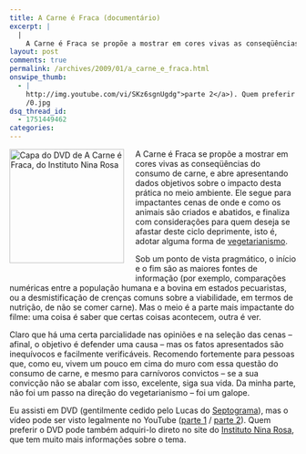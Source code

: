 ```yaml
---
title: A Carne é Fraca (documentário)
excerpt: |
  |
    A Carne é Fraca se propõe a mostrar em cores vivas as conseqüências do consumo de carne, e abre apresentando dados objetivos sobre o impacto desta prática no meio ambiente. Ele segue para impactantes cenas de onde e como os...
layout: post
comments: true
permalink: /archives/2009/01/a_carne_e_fraca.html
onswipe_thumb:
  - |
    http://img.youtube.com/vi/SKz6sgnUgdg">parte 2</a>). Quem preferir o DVD pode também adquiri-lo direto no site do <a href="http://www.institutoninarosa.org.br/">Instituto Nina Rosa</a>, que tem muito mais informações sobre o tema.</p>
    /0.jpg
dsq_thread_id:
  - 1751449462
categories:
---
```

<form mt:asset-id="95" class="mt-enclosure mt-enclosure-image">
  <img title="Capa do DVD de A Carne é Fraca, do Instituto Nina Rosa" src="//chester.me/archives/img/mt/2009/01/01/acarneefraca.jpg" width="201" height="200" class="mt-image-left" style="float: left; margin: 0 20px 20px 0;" /></form<a href="http://pt.wikipedia.org/wiki/A_Carne_%C3%A9_Fraca">A Carne é Fraca</a> se propõe a mostrar em cores vivas as conseqüências do consumo de carne, e abre apresentando dados objetivos sobre o impacto desta prática no meio ambiente. Ele segue para impactantes cenas de onde e como os animais são criados e abatidos, e finaliza com considerações para quem deseja se afastar deste ciclo deprimente, isto é, adotar alguma forma de <a href="http://pt.wikipedia.org/wiki/Vegetarianismo">vegetarianismo</a>.</p> <p>
    Sob um ponto de vista pragmático, o início e o fim são as maiores fontes de informação (por exemplo, comparações numéricas entre a população humana e a bovina em estados pecuaristas, ou a desmistificação de crenças comuns sobre a viabilidade, em termos de nutrição, de não se comer carne). Mas o meio é a parte mais impactante do filme: uma coisa é saber que certas coisas acontecem, outra é ver.
  </p>

  <p>
    Claro que há uma certa parcialidade nas opiniões e na seleção das cenas &#8211; afinal, o objetivo é defender uma causa &#8211; mas os fatos apresentados são inequívocos e facilmente verificáveis. Recomendo fortemente para pessoas que, como eu, vivem um pouco em cima do muro com essa questão do consumo de carne, e mesmo para carnívoros convictos &#8211; se a sua convicção não se abalar com isso, excelente, siga sua vida. Da minha parte, não foi um passo na direção do vegetarianismo &#8211; foi um galope.
  </p>

  <p>
    Eu assisti em DVD (gentilmente cedido pelo Lucas do <a href="http://www.septograma.com.br/">Septograma</a>), mas o vídeo pode ser visto legalmente no YouTube (<a href="http://br.youtube.com/watch?v=EghRqeZA-TU">parte 1</a> / <a href="http://br.youtube.com/watch?v=SKz6sgnUgdg">parte 2</a>). Quem preferir o DVD pode também adquiri-lo direto no site do <a href="http://www.institutoninarosa.org.br/">Instituto Nina Rosa</a>, que tem muito mais informações sobre o tema.
  </p>
